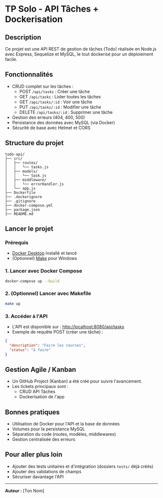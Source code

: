 # TP Solo - API Tâches + Dockerisation

## Description
Ce projet est une API REST de gestion de tâches (Todo) réalisée en Node.js avec Express, Sequelize et MySQL, le tout dockerisé pour un déploiement facile.

## Fonctionnalités
- CRUD complet sur les tâches :
  - POST `/api/tasks` : Créer une tâche
  - GET `/api/tasks` : Lister toutes les tâches
  - GET `/api/tasks/:id` : Voir une tâche
  - PUT `/api/tasks/:id` : Modifier une tâche
  - DELETE `/api/tasks/:id` : Supprimer une tâche
- Gestion des erreurs (404, 400, 500)
- Persistance des données avec MySQL (via Docker)
- Sécurité de base avec Helmet et CORS

## Structure du projet
```
todo-api/
├── src/
│   ├── routes/
│   │   └── tasks.js
│   ├── models/
│   │   └── task.js
│   ├── middleware/
│   │   └── errorHandler.js
│   └── app.js
├── Dockerfile
├── .dockerignore
├── .gitignore
├── docker-compose.yml
├── package.json
├── README.md
```

## Lancer le projet

### Prérequis
- [Docker Desktop](https://www.docker.com/products/docker-desktop/) installé et lancé
- (Optionnel) [Make](https://gnuwin32.sourceforge.net/packages/make.htm) pour Windows

### 1. Lancer avec Docker Compose
```bash
docker-compose up --build
```

### 2. (Optionnel) Lancer avec Makefile
```bash
make up
```

### 3. Accéder à l'API
- L'API est disponible sur : [http://localhost:8080/api/tasks](http://localhost:8080/api/tasks)
- Exemple de requête POST (créer une tâche) :
```json
{
  "description": "Faire les courses",
  "status": "à faire"
}
```

## Gestion Agile / Kanban
- Un GitHub Project (Kanban) a été créé pour suivre l'avancement.
- Les tickets principaux sont :
  - CRUD API Tâches
  - Dockerisation de l'app

## Bonnes pratiques
- Utilisation de Docker pour l'API et la base de données
- Volumes pour la persistance MySQL
- Séparation du code (routes, modèles, middlewares)
- Gestion centralisée des erreurs

## Pour aller plus loin
- Ajouter des tests unitaires et d'intégration (dossiers `tests/` déjà créés)
- Ajouter des validations de champs
- Sécuriser davantage l'API

---

**Auteur :** [Ton Nom] 
